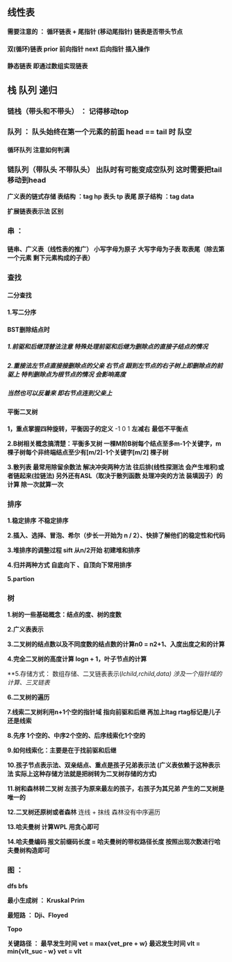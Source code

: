 ## 线性表

#### 需要注意的 ： 循环链表 + 尾指针 (移动尾指针)    链表是否带头节点

####  双(循环)链表 prior 前向指针  next 后向指针  插入操作 

#### 静态链表 即通过数组实现链表



## 栈 队列 递归

### 链栈（带头和不带头） ： 记得移动top

### 队列 ： 队头始终在第一个元素的前面 head  == tail 时 队空

#### 循环队列 注意如何判满

### 链队列（带队头 不带队头） 出队时有可能变成空队列 这时需要把tail移动到head

**广义表的链式存储 表结构 ：tag hp 表头 tp 表尾  原子结构 ：tag data**

**扩展链表表示法 区别**

### 串 ：

#### 链串、广义表（线性表的推广） 小写字母为原子 大写字母为子表 取表尾（除去第一个元素 剩下元素构成的子表）



### 查找

#### 二分查找

**1.写二分序**

#### BST删除结点时

##### 1.前驱和后继顶替法注意 特殊处理前驱和后继为删除点的直接子结点的情况

##### 2.重接法左节点直接接删除点的父亲 右节点 跟到左节点的右子树上即删除点的前驱上 特判删除点为根节点的情况  会影响高度

##### 当然也可以反着来 即右节点连到父亲上

#### 平衡二叉树

**1，重点掌握四种旋转，平衡因子的定义** -1 0 1  **左减右** **最低不平衡点**

**2.B树相关概念搞清楚：平衡多叉树 一棵M阶B树每个结点至多m-1个关键字，m棵子树每个非终端结点至少有[m/2]-1个关键字[m/2] 棵子树**

**3.散列表 最常用除留余数法 解决冲突两种方法 往后排(线性探测法 会产生堆积)或者链起来(拉链法)  另外还有ASL（取决于散列函数 处理冲突的方法 装填因子）的计算 除一次就算一次**

### 排序

**1.稳定排序** **不稳定排序**

**2.插入、选择、冒泡、希尔（步长一开始为 n / 2）、快排了解他们的稳定性和代码**

**3.堆排序的调整过程 sift 从n/2开始 初建堆和排序**

**4.归并两种方式  自底向下 、自顶向下常用排序**

**5.partion**

### 树

**1.树的一些基础概念：结点的度、树的度数**

**2.广义表表示**

**3.二叉树的结点数以及不同度数的结点数的计算n0 = n2+1、入度出度之和的计算**

**4.完全二叉树的高度计算 logn + 1，叶子节点的计算**

**5.存储方式： 数组存储、二叉链表表示(*lchild,*rchild,data) 涉及一个指针域的计算、三叉链表**

**6.二叉树的遍历**

**7.线索二叉树利用n+1个空的指针域 指向前驱和后继 再加上ltag rtag标记是儿子还是线索**

**8.先序 1个空的、中序2个空的、后序线索化1个空的**

**9.如何线索化：主要是在于找前驱和后继**

**10.孩子节点表示法、双亲结点、重点是孩子兄弟表示法 (广义表依赖于这种表示法 实际上这种存储方法就是把树转为二叉树存储的方式)**

**11.树和森林转二叉树 左孩子为原来最左的孩子，右孩子为其兄弟  产生的二叉树是唯一的**

**12.二叉树还原树或者森林** 连线 + 抹线 森林没有中序遍历

**13.哈夫曼树 计算WPL 用贪心即可**

**14.哈夫曼编码 报文前缀码长度 = 哈夫曼树的带权路径长度 按照出现次数进行哈夫曼树构造即可** 

### 图 ：

**dfs bfs**

**最小生成树 ： Kruskal Prim**

**最短路 ： Dji、Floyed**

**Topo**

**关键路径 ： 最早发生时间 vet  =  max{vet_pre + w} 最迟发生时间 vlt = min{vlt_suc - w} vet = vlt**
